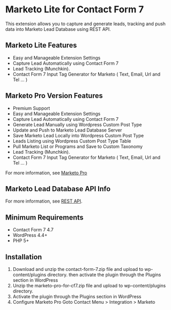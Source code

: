 # Marketo Lite for Contact Form 7
This extension allows you to capture and generate leads, tracking and push data into Marketo Lead Database using REST API.

## Marketo Lite Features

* Easy and Manageable Extension Settings
* Capture Lead Automatically using Contact Form 7
* Lead Tracking (Munchkin).
* Contact Form 7 Input Tag Generator for Marketo ( Text, Email, Url and Tel ... )

## Marketo Pro Version Features  

* Premium Support
* Easy and Manageable Extension Settings
* Capture Lead Automatically using Contact Form 7
* Generate Lead Manually using Wordpress Custom Post Type
* Update and Push to Marketo Lead Database Server
* Save Marketo Lead Locally into Wordpress Custom Post Type
* Leads Listing using Wordpress Custom Post Type Table
* Pull Marketo List or Programs and Save to Custom Taxonomy
* Lead Tracking (Munchkin).
* Contact Form 7 Input Tag Generator for Marketo ( Text, Email, Url and Tel ... )

For more information, see [Marketo Pro](https://codecanyon.net/item/marketo-pro-for-contact-form-7/21201340)

## Marketo Lead Database API Info 

For more information, see [REST API](http://marketohost.wpengine.com/rest-api/).

## Minimum Requirements 

*   Contact Form 7 4.7
*   WordPress 4.4+
*   PHP 5+

## Installation 

1. Download and unzip the contact-form-7.zip file and upload to wp-content/plugins directory. then activate the plugin through the Plugins section in WordPress
2. Unzip the marketo-pro-for-cf7.zip file and upload to wp-content/plugins directory.
3. Activate the plugin through the Plugins section in WordPress
4. Configure Marketo Pro Goto Contact Menu > Integration > Marketo  
